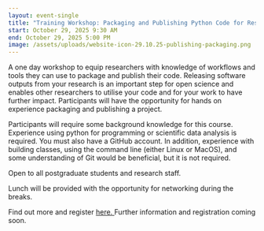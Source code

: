 ```yaml
---
layout: event-single
title: "Training Workshop: Packaging and Publishing Python Code for Research"
start: October 29, 2025 9:30 AM
end: October 29, 2025 5:00 PM
image: /assets/uploads/website-icon-29.10.25-publishing-packaging.png
---
```

A one day workshop to equip researchers with knowledge of workflows and tools they can use to package and publish their code. Releasing software outputs from your research is an important step for open science and enables other researchers to utilise your code and for your work to have further impact. Participants will have the opportunity for hands on experience packaging and publishing a project.

Participants will require some background knowledge for this course. Experience using python for programming or scientific data analysis is required. You must also have a GitHub account. In addition, experience with building classes, using the command line (either Linux or MacOS), and some understanding of Git would be beneficial, but it is not required.

Open to all postgraduate students and research staff.

Lunch will be provided with the opportunity for networking during the breaks.

Find out more and register [here. ](https://www.training.cam.ac.uk/apsci/event/5691075)F﻿urther information and registration coming soon.
